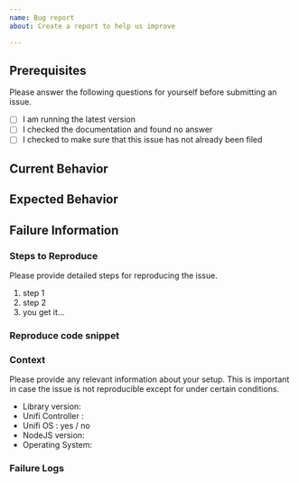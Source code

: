 ```yaml
---
name: Bug report
about: Create a report to help us improve

---
```


## Prerequisites

Please answer the following questions for yourself before submitting an issue. 

- [ ] I am running the latest version
- [ ] I checked the documentation and found no answer
- [ ] I checked to make sure that this issue has not already been filed

## Current Behavior

<!-- What is the current behavior? -->

## Expected Behavior

<!-- Please describe the behavior you are expecting -->

## Failure Information

<!-- Please help provide information about the failure if this is a bug. If it is not a bug, please remove the rest of this template. -->

### Steps to Reproduce

Please provide detailed steps for reproducing the issue.

1. step 1
2. step 2
3. you get it...

### Reproduce code snippet
<!-- You can use codesandbox.io to create a reproduce code. -->


### Context

Please provide any relevant information about your setup. This is important in case the issue is not reproducible except for under certain conditions.

* Library version:
* Unifi Controller :
* Unifi OS : yes / no
* NodeJS version: 
* Operating System:

### Failure Logs
<!-- you can enable DEBUG to get logs : https://github.com/thib3113/unifi-client#debug -->
```

```
